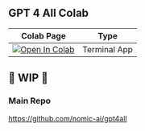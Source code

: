 ## GPT 4 All Colab

| Colab Page | Type
| --- | --- |
[![Open In Colab](https://colab.research.google.com/assets/colab-badge.svg)](https://colab.research.google.com/github/camenduru/gpt4all-colab/blob/main/gpt4all_colab_terminal.ipynb) | Terminal App
      
## 🚦 WIP 🚦

### Main Repo
https://github.com/nomic-ai/gpt4all
